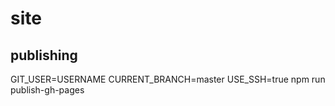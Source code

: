 # site

## publishing

GIT_USER=USERNAME CURRENT_BRANCH=master USE_SSH=true npm run publish-gh-pages